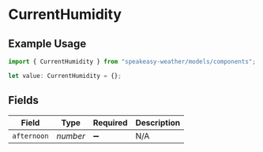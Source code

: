 # CurrentHumidity

## Example Usage

```typescript
import { CurrentHumidity } from "speakeasy-weather/models/components";

let value: CurrentHumidity = {};
```

## Fields

| Field              | Type               | Required           | Description        |
| ------------------ | ------------------ | ------------------ | ------------------ |
| `afternoon`        | *number*           | :heavy_minus_sign: | N/A                |